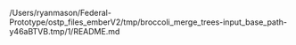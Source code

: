 /Users/ryanmason/Federal-Prototype/ostp_files_emberV2/tmp/broccoli_merge_trees-input_base_path-y46aBTVB.tmp/1/README.md